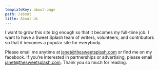 ```yaml
---
templateKey: about-page
path: /about
title: About Us
---
```

I want to grow this site big enough so that it becomes my full-time job. I want to have a Sweet Splash team of writers, volunteers, and contributors so that it becomes a popular site for everybody.


Please email me anytime at janet@thesweetsplash.com or find me on my facebook. If you’re interested in partnerships or advertising, please email janet@thesweetsplash.com. Thank you so much for reading.